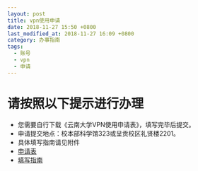 ```yaml
---
layout: post
title: vpn使用申请
date: 2018-11-27 15:50 +0800
last_modified_at: 2018-11-27 16:09 +0800
category: 办事指南
tags:
  - 账号
  - vpn
  - 申请
---
```

# 请按照以下提示进行办理
- 您需要自行下载《云南大学VPN使用申请表》，填写完毕后提交。
- 申请提交地点：校本部科学馆323或呈贡校区礼贤楼2201。
- 具体填写指南请见附件
- [申请表](http://65031141.github.io/assets/VPN使用申请.xlsx)
- [填写指南](http://65031141.github.io/assets/VPN填写指南.docx)
